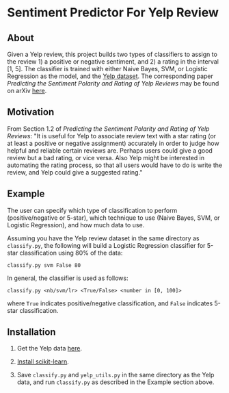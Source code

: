 # Sentiment Predictor For Yelp Review 

## About

Given a Yelp review, this project builds two types of classifiers to assign to the review 1) a positive or negative sentiment, and 2) a rating in the interval [1, 5]. The classifier is trained with either Naive Bayes, SVM, or Logistic Regression as the model, and the [Yelp dataset](http://www.yelp.com/dataset_challenge/). The corresponding paper *Predicting the Sentiment Polarity and Rating of Yelp Reviews* may be found on arXiv [here](http://arxiv.org/abs/1512.06303).

## Motivation

From Section 1.2 of *Predicting the Sentiment Polarity and Rating of Yelp Reviews*: "It is useful for Yelp to associate review text with a star rating (or at least a positive or negative assignment) accurately in order to judge how helpful and reliable certain reviews are. Perhaps users could give a good review but a bad rating, or vice versa. Also Yelp might be interested in automating the rating process, so that all users would have to do is write the review, and Yelp could give a suggested rating."

## Example

The user can specify which type of classification to perform (positive/negative or 5-star), which technique to use (Naive Bayes, SVM, or Logistic Regression), and how much data to use.

Assuming you have the Yelp review dataset in the same directory as `classify.py`, the following will build a Logistic Regression classifier for 5-star classification using 80% of the data:

```
classify.py svm False 80
```

In general, the classifier is used as follows:

```
classify.py <nb/svm/lr> <True/False> <number in [0, 100]>
```

where `True` indicates positive/negative classification, and `False` indicates 5-star classification.

## Installation

1. Get the Yelp data [here](https://www.yelp.com/dataset_challenge/dataset).

2. [Install scikit-learn](http://scikit-learn.org/stable/install.html).

3. Save `classify.py` and `yelp_utils.py` in the same directory as the Yelp data, and run `classify.py` as described in the Example section above.
